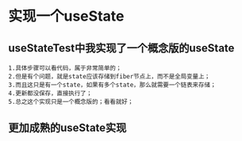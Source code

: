 # 实现一个useState

## useStateTest中我实现了一个概念版的useState

    1.具体步骤可以看代码，属于非常简单的；
    2.但是有个问题，就是state应该存储到fiber节点上，而不是全局变量上；
    3.而且这只是有一个state，如果有多个state，那么就需要一个链表来存储；
    4.更新都没保存，直接执行了；
    5.总之这个实现只是一个概念版的；看看就好；

## 更加成熟的useState实现
